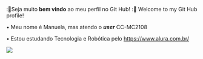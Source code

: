 :🪻Seja muito **bem vindo** ao meu perfil no Git Hub! 
:🪻 Welcome to my Git Hub profile! 

• Meu nome é Manuela, mas atendo o ***user*** CC-MC2108

• Estou estudando Tecnologia e Robótica pelo <https://www.alura.com.br/>

![](https://tenor.com/bGMuh.gif.jpg)
